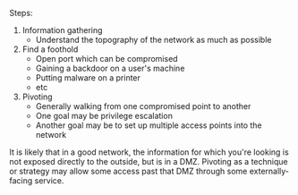 Steps:
 1. Information gathering
	- Understand the topography of the network as much as possible
 2. Find a foothold
	- Open port which can be compromised
	- Gaining a backdoor on a user's machine
	- Putting malware on a printer
	- etc
 3. Pivoting
	- Generally walking from one compromised point to another
	- One goal may be privilege escalation
	- Another goal may be to set up multiple access points into the network

It is likely that in a good network, the information for which you're looking
is not exposed directly to the outside, but is in a DMZ. Pivoting as a
technique or strategy may allow some access past that DMZ through some
externally-facing service.
